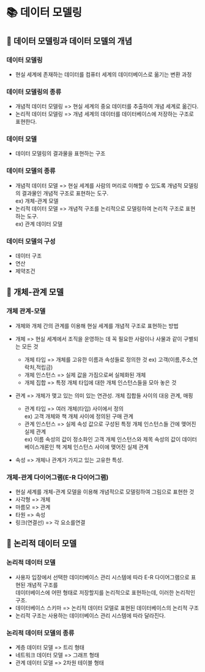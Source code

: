 
# 📚 데이터 모델링

## 📌 데이터 모델링과 데이터 모델의 개념

### 데이터 모델링

- 현실 세계에 존재하는 데이터를 컴퓨터 세계의 데이터베이스로 옮기는 변환 과정

### 데이터 모델링의 종류

- 개념적 데이터 모델링 => 현실 세계의 중요 데이터를 추출하여 개념 세계로 옮긴다.
- 논리적 데이터 모델링 => 개념 세계의 데이터를 데이터베이스에 저장하는 구조로 표현한다.

### 데이터 모델

- 데이터 모델링의 결과물을 표현하는 구조

### 데이터 모델의 종류

- 개념적 데이터 모델 => 현실 세계를 사람의 머리로 이해할 수 있도록 개념적 모델링의 결과물인 개념적 구조로 표현하는 도구.  
 ex) 개체-관계 모델
- 논리적 데이터 모델 => 개념적 구조를 논리적으로 모델링하여 논리적 구조로 표현하는 도구.  
 ex) 관계 데이터 모델

### 데이터 모델의 구성

- 데이터 구조
- 연산
- 제약조건

## 📌 개체-관계 모델

### 개체 관계-모델

- 개체와 개체 간의 관계를 이용해 현실 세계를 개념적 구조로 표현하는 방법
- 개체 => 현실 세계에서 조직을 운영하는 데 꼭 필요한 사람이나 사물과 같이 구별되는 모든 것
    - 개체 타입 => 개체를 고유한 이름과 속성들로 정의한 것 ex) 고객(이름,주소,연락처,적립금)
    - 개체 인스턴스 => 실제 값을 가짐으로써 실체화된 개체
    - 개체 집합 => 특정 개체 타입에 대한 개체 인스턴스들을 모아 놓은 것
     
- 관계 => 개체가 맺고 있는 의미 있는 연관성. 개체 집합들 사이의 대응 관계, 매핑
    - 관계 타입 => 여러 개체(타입) 사이에서 정의  
    ex) 고객 개체와 책 개체 사이에 정의된 구매 관계
    - 관계 인스턴스 => 실제 속성 값으로 구성된 특정 개체 인스턴스들 간에 맺어진 실제 관계  
    ex) 이름 속성의 값이 정소화인 고객 개체 인스턴스와 제목 속성의 값이 데이터베이스개론인 책 게체 인스턴스 사이에 맺어진 실제 관계
- 속성 => 개체나 관계가 가지고 있는 고유한 특성.

### 개체-관계 다이어그램(E-R 다이어그램)

- 현실 세계를 개체-관계 모델을 이용해 개념적으로 모델링하여 그림으로 표현한 것 
- 사각형 => 개체
- 마름모 => 관계
- 타원 => 속성
- 링크(연결선) => 각 요소를연결

## 📌 논리적 데이터 모델

### 논리적 데이터 모델

- 사용자 입장에서 선택한 데이터베이스 관리 시스템에 따라 E-R 다이어그램으로 표현된 개념적 구조를  
데이터베이스에 어떤 형태로 저장할지를 논리적으로 표현하는데, 이러한 논리적인 구조.
- 데이터베이스 스키마 => 논리적 데이터 모델로 표현된 데이터베이스의 논리적 구조
- 논리적 구조는 사용하는 데이터베이스 관리 시스템에 따라 달라진다.

### 논리적 데이터 모델의 종류

- 계층 데이터 모델 => 트리 형태
- 네트워크 데이터 모델 => 그래프 형태
- 관계 데이터 모델 => 2차원 테이블 형태
